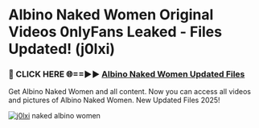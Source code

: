 # Albino Naked Women Original Videos 0nlyFans Leaked - Files Updated! (j0lxi)

<h3>🔴 CLICK HERE 🌐==►► <a href="https://tinyurl.com/up5wt9bj" rel="nofollow">Albino Naked Women Updated Files</a></h3>

Get Albino Naked Women and all content. Now you can access all videos and pictures of Albino Naked Women. New Updated Files 2025!

[![j0lxi](https://i.imgur.com/ABiUzMV.gif)](https://tinyurl.com/up5wt9bj)
naked albino women